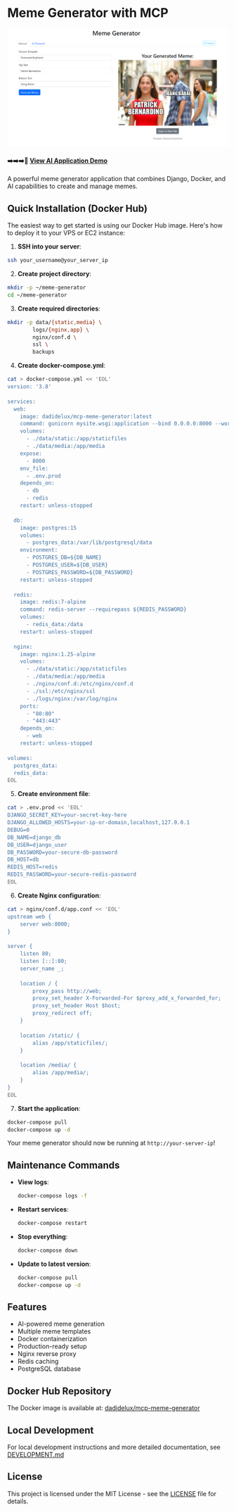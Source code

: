 # Meme Generator with MCP

![Meme Generator Preview](outputs/read_me_img_2.png)
#### ➡️➡️➡️🔗 [View AI Application Demo](http://67.217.58.19:8080/ai/)


A powerful meme generator application that combines Django, Docker, and AI capabilities to create and manage memes.

## Quick Installation (Docker Hub)

The easiest way to get started is using our Docker Hub image. Here's how to deploy it to your VPS or EC2 instance:

1. **SSH into your server**:
```bash
ssh your_username@your_server_ip
```

2. **Create project directory**:
```bash
mkdir -p ~/meme-generator
cd ~/meme-generator
```

3. **Create required directories**:
```bash
mkdir -p data/{static,media} \
        logs/{nginx,app} \
        nginx/conf.d \
        ssl \
        backups
```

4. **Create docker-compose.yml**:
```bash
cat > docker-compose.yml << 'EOL'
version: '3.8'

services:
  web:
    image: dadidelux/mcp-meme-generator:latest
    command: gunicorn mysite.wsgi:application --bind 0.0.0.0:8000 --workers=4 --threads=2
    volumes:
      - ./data/static:/app/staticfiles
      - ./data/media:/app/media
    expose:
      - 8000
    env_file:
      - .env.prod
    depends_on:
      - db
      - redis
    restart: unless-stopped

  db:
    image: postgres:15
    volumes:
      - postgres_data:/var/lib/postgresql/data
    environment:
      - POSTGRES_DB=${DB_NAME}
      - POSTGRES_USER=${DB_USER}
      - POSTGRES_PASSWORD=${DB_PASSWORD}
    restart: unless-stopped

  redis:
    image: redis:7-alpine
    command: redis-server --requirepass ${REDIS_PASSWORD}
    volumes:
      - redis_data:/data
    restart: unless-stopped

  nginx:
    image: nginx:1.25-alpine
    volumes:
      - ./data/static:/app/staticfiles
      - ./data/media:/app/media
      - ./nginx/conf.d:/etc/nginx/conf.d
      - ./ssl:/etc/nginx/ssl
      - ./logs/nginx:/var/log/nginx
    ports:
      - "80:80"
      - "443:443"
    depends_on:
      - web
    restart: unless-stopped

volumes:
  postgres_data:
  redis_data:
EOL
```

5. **Create environment file**:
```bash
cat > .env.prod << 'EOL'
DJANGO_SECRET_KEY=your-secret-key-here
DJANGO_ALLOWED_HOSTS=your-ip-or-domain,localhost,127.0.0.1
DEBUG=0
DB_NAME=django_db
DB_USER=django_user
DB_PASSWORD=your-secure-db-password
DB_HOST=db
REDIS_HOST=redis
REDIS_PASSWORD=your-secure-redis-password
EOL
```

6. **Create Nginx configuration**:
```bash
cat > nginx/conf.d/app.conf << 'EOL'
upstream web {
    server web:8000;
}

server {
    listen 80;
    listen [::]:80;
    server_name _;

    location / {
        proxy_pass http://web;
        proxy_set_header X-Forwarded-For $proxy_add_x_forwarded_for;
        proxy_set_header Host $host;
        proxy_redirect off;
    }

    location /static/ {
        alias /app/staticfiles/;
    }

    location /media/ {
        alias /app/media/;
    }
}
EOL
```

7. **Start the application**:
```bash
docker-compose pull
docker-compose up -d
```

Your meme generator should now be running at `http://your-server-ip`!

## Maintenance Commands

- **View logs**:
  ```bash
  docker-compose logs -f
  ```

- **Restart services**:
  ```bash
  docker-compose restart
  ```

- **Stop everything**:
  ```bash
  docker-compose down
  ```

- **Update to latest version**:
  ```bash
  docker-compose pull
  docker-compose up -d
  ```

## Features

- AI-powered meme generation
- Multiple meme templates
- Docker containerization
- Production-ready setup
- Nginx reverse proxy
- Redis caching
- PostgreSQL database

## Docker Hub Repository

The Docker image is available at: [dadidelux/mcp-meme-generator](https://hub.docker.com/repository/docker/dadidelux/mcp-meme-generator/general)

## Local Development

For local development instructions and more detailed documentation, see [DEVELOPMENT.md](DEVELOPMENT.md)

## License

This project is licensed under the MIT License - see the [LICENSE](LICENSE) file for details.
